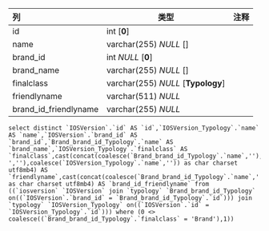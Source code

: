 | 列                    | 类型                               | 注释 |
| :-------------------- | ---------------------------------- | ---- |
| id                    | int [**0**]                        |      |
| name                  | varchar(255) *NULL* []             |      |
| brand_id              | int *NULL* [**0**]                 |      |
| brand_name            | varchar(255) *NULL* []             |      |
| finalclass            | varchar(255) *NULL* [**Typology**] |      |
| friendlyname          | varchar(511) *NULL*                |      |
| brand_id_friendlyname | varchar(255) *NULL*                |      |

```
select distinct `IOSVersion`.`id` AS `id`,`IOSVersion_Typology`.`name` AS `name`,`IOSVersion`.`brand_id` AS `brand_id`,`Brand_brand_id_Typology`.`name` AS `brand_name`,`IOSVersion_Typology`.`finalclass` AS `finalclass`,cast(concat(coalesce(`Brand_brand_id_Typology`.`name`,''),coalesce(' ',''),coalesce(`IOSVersion_Typology`.`name`,'')) as char charset utf8mb4) AS `friendlyname`,cast(concat(coalesce(`Brand_brand_id_Typology`.`name`,'')) as char charset utf8mb4) AS `brand_id_friendlyname` from ((`iosversion` `IOSVersion` join `typology` `Brand_brand_id_Typology` on((`IOSVersion`.`brand_id` = `Brand_brand_id_Typology`.`id`))) join `typology` `IOSVersion_Typology` on((`IOSVersion`.`id` = `IOSVersion_Typology`.`id`))) where (0 <> coalesce((`Brand_brand_id_Typology`.`finalclass` = 'Brand'),1))
```

